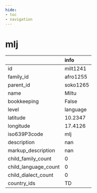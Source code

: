 ```yaml
---
hide:
- toc
- navigation
---
```

# mlj
|                      | info     |
|:---------------------|:---------|
| id                   | milt1241 |
| family_id            | afro1255 |
| parent_id            | soko1265 |
| name                 | Miltu    |
| bookkeeping          | False    |
| level                | language |
| latitude             | 10.2347  |
| longitude            | 17.4126  |
| iso639P3code         | mlj      |
| description          | nan      |
| markup_description   | nan      |
| child_family_count   | 0        |
| child_language_count | 0        |
| child_dialect_count  | 0        |
| country_ids          | TD       |